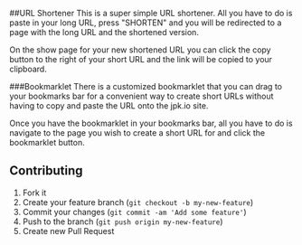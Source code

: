 ##URL Shortener
This is a super simple URL shortener. All you have to do is paste in your long
URL, press "SHORTEN" and you will be redirected to a page with the long URL
and the shortened version.

On the show page for your new shortened URL you can click the copy button to the
right of your short URL and the link will be copied to your clipboard.

###Bookmarklet
There is a customized bookmarklet that you can drag to your bookmarks bar for a
convenient way to create short URLs without having to copy and paste the URL
onto the jpk.io site.

Once you have the bookmarklet in your bookmarks bar, all you have to do is
navigate to the page you wish to create a short URL for and click the
bookmarklet button.

## Contributing
1. Fork it
2. Create your feature branch (`git checkout -b my-new-feature`)
3. Commit your changes (`git commit -am 'Add some feature'`)
4. Push to the branch (`git push origin my-new-feature`)
5. Create new Pull Request
